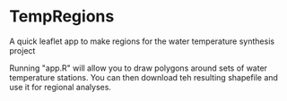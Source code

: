 # TempRegions
A quick leaflet app to make regions for the water temperature synthesis project

Running "app.R" will allow you to draw polygons around sets of water temperature stations. You can then download teh resulting shapefile and use it for regional analyses.
